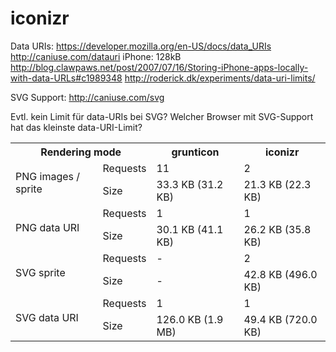 iconizr
=======


Data URIs:
https://developer.mozilla.org/en-US/docs/data_URIs
http://caniuse.com/datauri
iPhone: 128kB http://blog.clawpaws.net/post/2007/07/16/Storing-iPhone-apps-locally-with-data-URLs#c1989348
http://roderick.dk/experiments/data-uri-limits/


SVG Support:
http://caniuse.com/svg

Evtl. kein Limit für data-URIs bei SVG? Welcher Browser mit SVG-Support hat das kleinste data-URI-Limit?

<table>
	<tr>
		<th colspan="2">Rendering mode</th>
		<th>grunticon</th>
		<th>iconizr</th>
	</tr>
	<tr>
		<td rowspan="2">PNG images / sprite</td>
		<td>Requests</td>
		<td>11</td>
		<td>2</td>
	</tr>
	<tr>
		<td>Size</td>
		<td>33.3 KB (31.2 KB)</td>
		<td>21.3 KB (22.3 KB)</td>
	</tr>
	<tr>
		<td rowspan="2">PNG data URI</td>
		<td>Requests</td>
		<td>1</td>
		<td>1</td>
	</tr>
	<tr>
		<td>Size</td>
		<td>30.1 KB (41.1 KB)</td>
		<td>26.2 KB (35.8 KB)</td>
	</tr>
	<tr>
		<td rowspan="2">SVG sprite</td>
		<td>Requests</td>
		<td>-</td>
		<td>2</td>
	</tr>
	<tr>
		<td>Size</td>
		<td>-</td>
		<td>42.8 KB (496.0 KB)</td>
	</tr>
	<tr>
		<td rowspan="2">SVG data URI</td>
		<td>Requests</td>
		<td>1</td>
		<td>1</td>
	</tr>
	<tr>
		<td>Size</td>
		<td>126.0 KB (1.9 MB)</td>
		<td>49.4 KB (720.0 KB)</td>
	</tr>
</table>